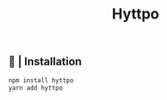 <div align="center">

   # Hyttpo

<br />
</div>

## 📂 | Installation

```sh
npm install hyttpo
yarn add hyttpo
```